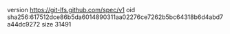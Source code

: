 version https://git-lfs.github.com/spec/v1
oid sha256:617512dce86b5da6014890311aa02276ce7262b5bc64318b6d4abd7a44dc9272
size 31491
